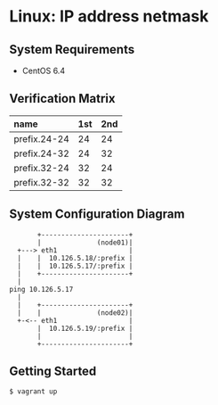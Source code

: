 Linux: IP address netmask
=========================

System Requirements
-------------------

+ CentOS 6.4


Verification Matrix
-------------------

| name         |  1st |  2nd |
|:-------------|:-----|:-----|
| prefix.24-24 |  24  |  24  |
| prefix.24-32 |  24  |  32  |
| prefix.32-24 |  32  |  24  |
| prefix.32-32 |  32  |  32  |


System Configuration Diagram
----------------------------

```
       +----------------------+
       |              (node01)|
  +---> eth1                  |
  |    |  10.126.5.18/:prefix |
  |    |  10.126.5.17/:prefix |
  |    +----------------------+
  |
ping 10.126.5.17
  |
  |    +----------------------+
  |    |              (node02)|
  +-<-- eth1                  |
       |  10.126.5.19/:prefix |
       |                      |
       +----------------------+
```


Getting Started
---------------

```
$ vagrant up
```
